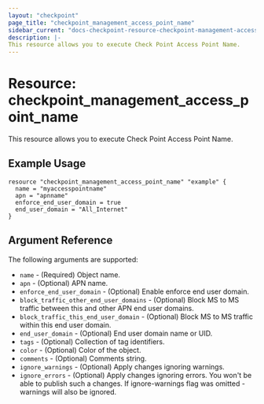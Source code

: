 ```yaml
---
layout: "checkpoint"
page_title: "checkpoint_management_access_point_name"
sidebar_current: "docs-checkpoint-resource-checkpoint-management-access-point-name"
description: |-
This resource allows you to execute Check Point Access Point Name.
---
```


# Resource: checkpoint_management_access_point_name

This resource allows you to execute Check Point Access Point Name.

## Example Usage


```hcl
resource "checkpoint_management_access_point_name" "example" {
  name = "myaccesspointname"
  apn = "apnname"
  enforce_end_user_domain = true
  end_user_domain = "All_Internet"
}
```

## Argument Reference

The following arguments are supported:

* `name` - (Required) Object name. 
* `apn` - (Optional) APN name. 
* `enforce_end_user_domain` - (Optional) Enable enforce end user domain. 
* `block_traffic_other_end_user_domains` - (Optional) Block MS to MS traffic between this and other APN end user domains. 
* `block_traffic_this_end_user_domain` - (Optional) Block MS to MS traffic within this end user domain. 
* `end_user_domain` - (Optional) End user domain name or UID. 
* `tags` - (Optional) Collection of tag identifiers.
* `color` - (Optional) Color of the object. 
* `comments` - (Optional) Comments string. 
* `ignore_warnings` - (Optional) Apply changes ignoring warnings. 
* `ignore_errors` - (Optional) Apply changes ignoring errors. You won't be able to publish such a changes. If ignore-warnings flag was omitted - warnings will also be ignored.